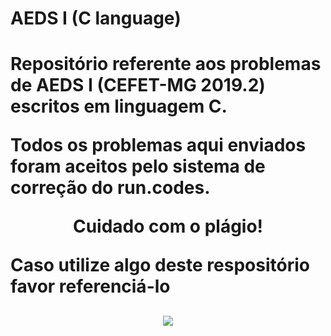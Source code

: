 # AEDS I (C language)
<h1>
<p>Repositório referente aos problemas de AEDS I (CEFET-MG 2019.2) escritos em linguagem C.</p>
<p>Todos os problemas aqui enviados foram aceitos pelo sistema de correção do run.codes.</p>
<p align = "center">Cuidado com o plágio!</p>
<p>Caso utilize algo deste respositório favor referenciá-lo</p>
</h1>
<h2>
<p align = "center">
 <img src= https://user-images.githubusercontent.com/49538805/71648557-a162e500-2ce4-11ea-97f5-c1a4bd492cb0.jpg>
</h2>
